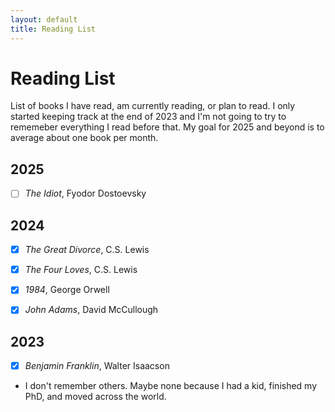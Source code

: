 ```yaml
---
layout: default
title: Reading List
---
```


# Reading List
List of books I have read, am currently reading, or plan to read. I only started keeping track at the end of 2023 and I'm not going to try to rememeber everything I read before that. My goal for 2025 and beyond is to average about one book per month. 

## 2025
- [ ] *The Idiot*, Fyodor Dostoevsky

## 2024
- [x] *The Great Divorce*, C.S. Lewis
- [x] *The Four Loves*, C.S. Lewis
- [x] *1984*, George Orwell
- [x] *John Adams*, David McCullough


## 2023
- [x] *Benjamin Franklin*, Walter Isaacson
- I don't remember others. Maybe none because I had a kid, finished my PhD, and moved across the world.
